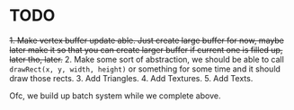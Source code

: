 # TODO

~~1. Make vertex buffer update able. Just create large buffer for now, maybe later make it so that you can create larger buffer if current one is filled up, later tho, later.~~
2. Make some sort of abstraction, we should be able to call `drawRect(x, y, width, height)` or something for some time and it should draw those rects.
3. Add Triangles.
4. Add Textures.
5. Add Texts.

Ofc, we build up batch system while we complete above.